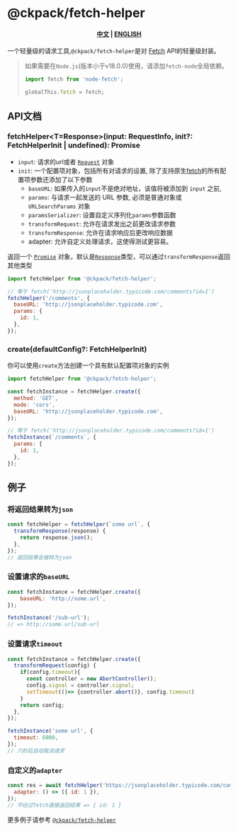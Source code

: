# @ckpack/fetch-helper

<h4 align="center">
  <a href="/README-ZH.md">中文</a>
  |
  <a href="/README.md">ENGLISH</a>
</h4>

一个轻量级的请求工具,`@ckpack/fetch-helper`是对 [Fetch](https://developer.mozilla.org/zh-CN/docs/Web/API/fetch) API的轻量级封装。 

> 如果需要在`Node.js`(版本小于v18.0.0)使用，请添加`fetch-node`全局依赖。
> 
> ```js
> import fetch from 'node-fetch';
> 
> globalThis.fetch = fetch;
> ```

## API文档

### fetchHelper<T=Response>(input: RequestInfo, init?: FetchHelperInit | undefined): Promise<T>

+ `input`: 请求的url或者 [`Request`](https://developer.mozilla.org/zh-CN/docs/Web/API/Request) 对象
+ `init`: 一个配置项对象，包括所有对请求的设置, 除了支持原生[fetch](https://developer.mozilla.org/zh-CN/docs/Web/API/fetch)的所有配置项参数还添加了以下参数
  + `baseURL`: 如果传入的`input`不是绝对地址，该值将被添加到 `input` 之前,
  + `params`: 与请求一起发送的 URL 参数, 必须是普通对象或 `URLSearchParams` 对象
  + `paramsSerializer`: 设置自定义序列化`params`参数函数
  + `transformRequest`: 允许在请求发出之前更改请求参数
  + `transformResponse`: 允许在请求响应后更改响应数据
  + adapter: 允许自定义处理请求，这使得测试更容易。

返回一个 [`Promise`](https://developer.mozilla.org/zh-CN/docs/Web/JavaScript/Reference/Global_Objects/Promise) 对象，默认是[`Response`](https://developer.mozilla.org/zh-CN/docs/Web/API/Response)类型，可以通过`transformResponse`返回其他类型

```js
import fetchHelper from '@ckpack/fetch-helper';

// 等于 fetch('http://jsonplaceholder.typicode.com/comments?id=1')
fetchHelper('/comments', {
  baseURL: 'http://jsonplaceholder.typicode.com',
  params: {
    id: 1,
  },
});
```

### create(defaultConfig?: FetchHelperInit)

你可以使用`create`方法创建一个具有默认配置项对象的实例

```js
import fetchHelper from '@ckpack/fetch-helper';

const fetchInstance = fetchHelper.create({
  method: 'GET',
  mode: 'cors',
  baseURL: 'http://jsonplaceholder.typicode.com',
});

// 等于 fetch('http://jsonplaceholder.typicode.com/comments?id=1')
fetchInstance(`/comments`, {
  params: {
    id: 1,
  },
});
```

## 例子

### 将返回结果转为`json`

```js
const fetchHelper = fetchHelper(`some url`, {
  transformResponse(response) {
    return response.json();
  },
});
// 返回结果会被转为json
```

### 设置请求的`baseURL`

```js
const fetchInstance = fetchHelper.create({
    baseURL: 'http://some.url',
});

fetchInstance('/sub-url');
// => http://some.url/sub-url
```

### 设置请求`timeout`

```js
const fetchInstance = fetchHelper.create({
  transformRequest(config) {
    if(config.timeout){
      const controller = new AbortController();
      config.signal = controller.signal;
      setTimeout(()=> {controller.abort()}, config.timeout)
    }
    return config;
  },
});

fetchInstance('some url', {
  timeout: 6000,
});
// 六秒后自动取消请求
```

### 自定义的`adapter`

```js
const res = await fetchHelper('https://jsonplaceholder.typicode.com/comments', {
  adapter: () => ({ id: 1 }),
});
// 不经过fetch直接返回结果 => { id: 1 }
```

更多例子请参考 [`@ckpack/fetch-helper`](./__test__/index.test.js)

